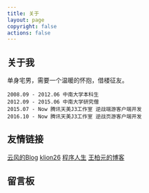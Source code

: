 ```yaml
---
title: 关于
layout: page
copyright: false
actions: false
---
```


## 关于我
单身宅男，需要一个温暖的怀抱，借楼征友。

    2008.09 - 2012.06 中南大学本科生
    2012.09 - 2015.06 中南大学研究僧
    2015.07 - Now 腾讯天美J3工作室 逆战端游客户端开发
    2016.10 - Now 腾讯天美J3工作室 逆战页游客户端开发

## 友情链接
[云风的Blog][4]
[klion26][1]
[程序人生][2]
[王柏元的博客][3]

## 留言板


  [1]: http://www.klion26.com
  [2]: http://www.programlife.net
  [3]: http://wangbaiyuan.cn
  [4]: https://blog.codingnow.com/